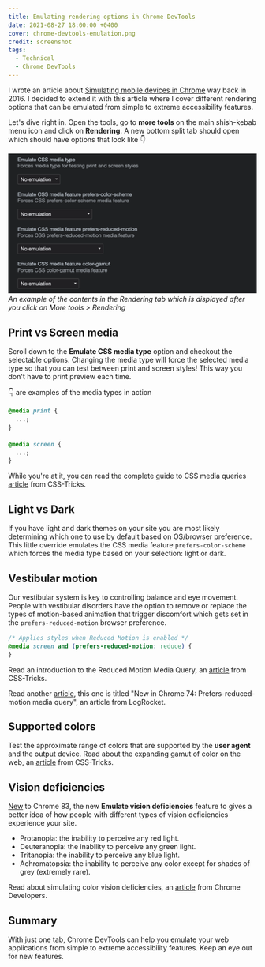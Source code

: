 ```yaml
---
title: Emulating rendering options in Chrome DevTools
date: 2021-08-27 18:00:00 +0400
cover: chrome-devtools-emulation.png
credit: screenshot
tags:
  - Technical
  - Chrome DevTools
---
```


I wrote an article about [Simulating mobile devices in Chrome](/blog/simulating-mobile-devices-in-chrome/)
way back in 2016. I decided to extend it with this article where I cover different rendering options
that can be emulated from simple to extreme accessibility features.

Let's dive right in. Open the tools, go to **more tools** on the main shish-kebab menu
icon and click on **Rendering**. A new bottom split tab should open which should have options that look
like :point_down:

![Rendering tab](./chrome-devtools-emulation-screenshot.png)
_An example of the contents in the Rendering tab which is displayed after you click on More tools > Rendering_

## Print vs Screen media

Scroll down to the **Emulate CSS media type** option and checkout the selectable options.
Changing the media type will force the selected media type so that you can test
between print and screen styles! This way you don't have to print preview each time.

:point_down: are examples of the media types in action

```css
@media print {
  ...;
}

@media screen {
  ...;
}
```

While you're at it, you can read the complete guide to CSS media queries
[article](https://css-tricks.com/a-complete-guide-to-css-media-queries/) from CSS-Tricks.

## Light vs Dark

If you have light and dark themes on your site you are most likely determining which one
to use by default based on OS/browser preference. This little override emulates the CSS media
feature `prefers-color-scheme` which forces the media type based on your selection: light or dark.

## Vestibular motion

Our vestibular system is key to controlling balance and eye movement.
People with vestibular disorders have the option to remove or replace the types
of motion-based animation that trigger discomfort which gets set in the
`prefers-reduced-motion` browser preference.

```css
/* Applies styles when Reduced Motion is enabled */
@media screen and (prefers-reduced-motion: reduce) {
}
```

Read an introduction to the Reduced Motion Media Query, an
[article](https://css-tricks.com/introduction-reduced-motion-media-query/) from CSS-Tricks.

Read another [article](https://blog.logrocket.com/new-in-chrome-74-prefers-reduced-motion-media-query-50cd89d3e769/),
this one is titled "New in Chrome 74: Prefers-reduced-motion media query", an article from LogRocket.

## Supported colors

Test the approximate range of colors that are supported by the **user agent** and the
output device. Read about the expanding gamut of color on the web, an
[article](https://css-tricks.com/the-expanding-gamut-of-color-on-the-web/) from CSS-Tricks.

## Vision deficiencies

[New](https://developer.chrome.com/blog/new-in-devtools-83/#vision-deficiencies) to
Chrome 83, the new **Emulate vision deficiencies** feature to gives a better idea of how
people with different types of vision deficiencies experience your site.

- Protanopia: the inability to perceive any red light.
- Deuteranopia: the inability to perceive any green light.
- Tritanopia: the inability to perceive any blue light.
- Achromatopsia: the inability to perceive any color except for shades of grey (extremely rare).

Read about simulating color vision deficiencies, an
[article](https://developer.chrome.com/blog/cvd/) from Chrome Developers.

## Summary

With just one tab, Chrome DevTools can help you emulate your web applications
from simple to extreme accessibility features. Keep an eye out for new features.
